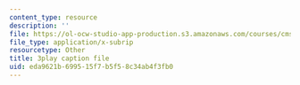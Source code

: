 ```yaml
---
content_type: resource
description: ''
file: https://ol-ocw-studio-app-production.s3.amazonaws.com/courses/cms-s63-playful-augmented-reality-audio-design-exploration-fall-2019/eda9621b699515f7b5f58c34ab4f3fb0_hbBGpXBf3Ig.srt
file_type: application/x-subrip
resourcetype: Other
title: 3play caption file
uid: eda9621b-6995-15f7-b5f5-8c34ab4f3fb0
---
```

